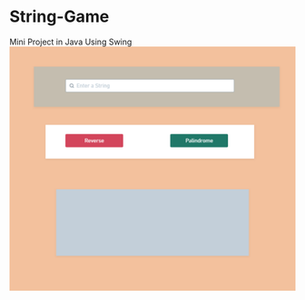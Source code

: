 # String-Game
Mini Project in Java Using Swing 
<img src = "./Project_Image/String Project - STRING.png" alt = "here is a project image">
